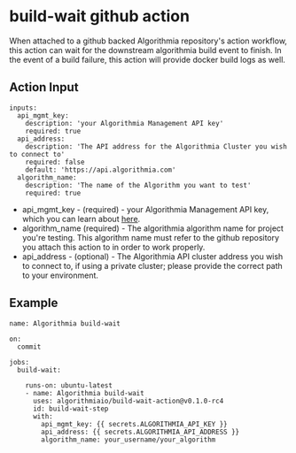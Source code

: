# build-wait github action
When attached to a github backed Algorithmia repository's action workflow, 
this action can wait for the downstream algorithmia build event to finish.
In the event of a build failure, this action will provide docker build logs as well.


## Action Input


```
inputs:
  api_mgmt_key:
    description: 'your Algorithmia Management API key'
    required: true
  api_address:
    description: 'The API address for the Algorithmia Cluster you wish to connect to'
    required: false
    default: 'https://api.algorithmia.com'
  algorithm_name:
    description: 'The name of the Algorithm you want to test'
    required: true
 ```
 
* api_mgmt_key - (required) - your Algorithmia Management API key, which you can learn about [here](https://algorithmia.com/developers/platform/customizing-api-keys).
* algorithm_name (required) - The algorithmia algorithm name for project you're testing. This algorithm name must refer to the github repository you attach this action to in order to work properly.
* api_address - (optional) - The Algorithmia API cluster address you wish to connect to, if using a private cluster; please provide the correct path to your environment.


## Example

```
name: Algorithmia build-wait

on:
  commit

jobs:
  build-wait:

    runs-on: ubuntu-latest
    - name: Algorithmia build-wait
      uses: algorithmiaio/build-wait-action@v0.1.0-rc4
      id: build-wait-step
      with:
        api_mgmt_key: {{ secrets.ALGORITHMIA_API_KEY }}
        api_address: {{ secrets.ALGORITHMIA_API_ADDRESS }}
        algorithm_name: your_username/your_algorithm
```
